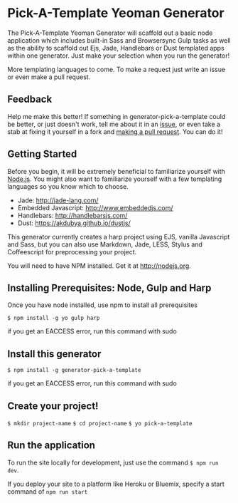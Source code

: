 # Pick-A-Template Yeoman Generator

The Pick-A-Template Yeoman Generator will scaffold out a basic node application which includes built-in Sass and Browsersync Gulp tasks as well as the ability to scaffold out Ejs, Jade, Handlebars or Dust templated apps within one generator. Just make your selection when you run the generator!

More templating languages to come. To make a request just write an issue or even make a pull request.

## Feedback

Help me make this better! If something in generator-pick-a-template could be better, or just doesn't work, tell me about it in an [issue](https://github.com/dzaharia1/generator-pick-a-template/issues), or even take a stab at fixing it yourself in a fork and [making a pull request](https://guides.github.com/introduction/flow/). You can do it!

## Getting Started
Before you begin, it will be extremely beneficial to familiarize yourself with [Node.js](http://nodejs.org). You might also want to familiarize yourself with a few templating languages so you know which to choose.

- Jade: http://jade-lang.com/
- Embedded Javascript: http://www.embeddedjs.com/
- Handlebars: http://handlebarsjs.com/
- Dust: https://akdubya.github.io/dustjs/

This generator currently creates a harp project using EJS, vanilla Javascript and Sass, but you can also use Markdown, Jade, LESS, Stylus and Coffeescript for preprocessing your project.

You will need to have NPM installed. Get it at http://nodejs.org.

## Installing Prerequisites: Node, Gulp and Harp

Once you have node installed, use npm to install all prerequisites

`$ npm install -g yo gulp harp`

if you get an EACCESS error, run this command with sudo

## Install this generator

`$ npm install -g generator-pick-a-template`

if you get an EACCESS error, run this command with sudo

## Create your project!

`$ mkdir project-name`
`$ cd project-name`
`$ yo pick-a-template`

## Run the application

To run the site locally for development, just use the command `$ npm run dev`.

If you deploy your site to a platform like Heroku or Bluemix, specify a start command of `npm run start`
